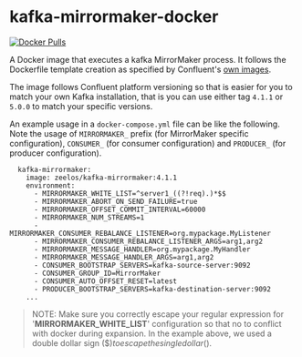 # kafka-mirrormaker-docker

[![Docker Pulls](https://img.shields.io/docker/pulls/zeelos/kafka-mirrormaker.svg?maxAge=604800)](https://hub.docker.com/r/zeelos/kafka-mirrormaker)

A Docker image that executes a kafka MirrorMaker process. It follows the Dockerfile template creation as specified by Confluent's [own images](https://github.com/confluentinc/cp-docker-images).

The image follows Confluent platform versioning so that is easier for you to match your own Kafka installation, that is you can use either tag `4.1.1` or `5.0.0` to match your specific versions.

An example usage in a `docker-compose.yml` file can be like the following. Note the usage of `MIRRORMAKER_` prefix (for MirrorMaker specific configuration), `CONSUMER_` (for consumer configuration) and `PRODUCER_` (for producer configuration).

      kafka-mirrormaker:
        image: zeelos/kafka-mirrormaker:4.1.1
        environment:
          - MIRRORMAKER_WHITE_LIST=^server1_((?!req).)*$$
          - MIRRORMAKER_ABORT_ON_SEND_FAILURE=true
          - MIRRORMAKER_OFFSET_COMMIT_INTERVAL=60000
          - MIRRORMAKER_NUM_STREAMS=1
          - MIRRORMAKER_CONSUMER_REBALANCE_LISTENER=org.mypackage.MyListener
          - MIRRORMAKER_CONSUMER_REBALANCE_LISTENER_ARGS=arg1,arg2
          - MIRRORMAKER_MESSAGE_HANDLER=org.mypackage.MyHandler
          - MIRRORMAKER_MESSAGE_HANDLER_ARGS=arg1,arg2
          - CONSUMER_BOOTSTRAP_SERVERS=kafka-source-server:9092
          - CONSUMER_GROUP_ID=MirrorMaker
          - CONSUMER_AUTO_OFFSET_RESET=latest
          - PRODUCER_BOOTSTRAP_SERVERS=kafka-destination-server:9092
        ...

> NOTE: Make sure you correctly escape your regular expression for '__MIRRORMAKER\_WHITE\_LIST__' configuration so that no to conflict with docker during expansion. In the example above, we used a double dollar sign ($$) to escape the single dollar ($).